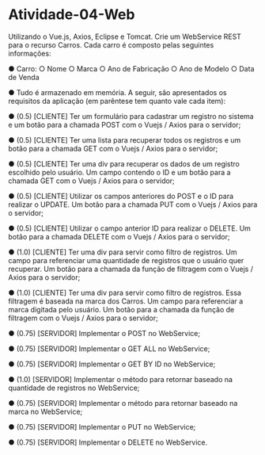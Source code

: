# Atividade-04-Web

Utilizando o Vue.js, Axios, Eclipse e Tomcat. Crie um WebService REST para o recurso Carros.
Cada carro é composto pelas seguintes informações:

● Carro:
  ○ Nome
  ○ Marca
  ○ Ano de Fabricação
  ○ Ano de Modelo
  ○ Data de Venda

● Tudo é armazenado em memória. A seguir, são apresentados os requisitos da aplicação
(em parêntese tem quanto vale cada item):

● (0.5) [CLIENTE] Ter um formulário para cadastrar um registro no sistema e um
botão para a chamada POST com o Vuejs / Axios para o servidor;

● (0.5) [CLIENTE] Ter uma lista para recuperar todos os registros e um botão para
a chamada GET com o Vuejs / Axios para o servidor;

● (0.5) [CLIENTE] Ter uma div para recuperar os dados de um registro escolhido
pelo usuário. Um campo contendo o ID e um botão para a chamada GET com o
Vuejs / Axios para o servidor;

● (0.5) [CLIENTE] Utilizar os campos anteriores do POST e o ID para realizar o
UPDATE. Um botão para a chamada PUT com o Vuejs / Axios para o servidor;

● (0.5) [CLIENTE] Utilizar o campo anterior ID para realizar o DELETE. Um
botão para a chamada DELETE com o Vuejs / Axios para o servidor;

● (1.0) [CLIENTE] Ter uma div para servir como filtro de registros. Um campo
para referenciar uma quantidade de registros que o usuário quer recuperar. Um
botão para a chamada da função de filtragem com o Vuejs / Axios para o servidor;

● (1.0) [CLIENTE] Ter uma div para servir como filtro de registros. Essa filtragem
é baseada na marca dos Carros. Um campo para referenciar a marca digitada pelo
usuário. Um botão para a chamada da função de filtragem com o Vuejs / Axios
para o servidor;

● (0.75) [SERVIDOR] Implementar o POST no WebService;

● (0.75) [SERVIDOR] Implementar o GET ALL no WebService;

● (0.75) [SERVIDOR] Implementar o GET BY ID no WebService;

● (1.0) [SERVIDOR] Implementar o método para retornar baseado na quantidade
de registros no WebService;

● (0.75) [SERVIDOR] Implementar o método para retornar baseado na marca no
WebService;

● (0.75) [SERVIDOR] Implementar o PUT no WebService;

● (0.75) [SERVIDOR] Implementar o DELETE no WebService.

